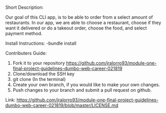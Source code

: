 Short Description:

Our goal of this CLI app, is to be able to order from a select amount of restaurants.
In our app, we are able to choose a restaurant, choose if they want it delivered or do a takeout order,  choose the food, and select payment method.

Install Instructions:
  -bundle install

Contributers Guide:
  1. Fork it to your repository https://github.com/jralorro93/module-one-final-project-guidelines-dumbo-web-career-021819
  2. Clone/download the SSH key
  3. git clone <SSK key>        (In the terminal)
  4. Create your own branch, if you would like to make your own changes.
  5. Push changes to your branch and submit a pull request on github.



Link: https://github.com/jralorro93/module-one-final-project-guidelines-dumbo-web-career-021819/blob/master/LICENSE.md
